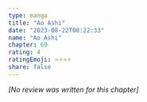 ```yaml
---
type: manga
title: "Ao Ashi"
date: "2023-08-22T08:22:33"
name: "Ao Ashi"
chapter: 69
rating: 4
ratingEmoji: ⭐️⭐️⭐️⭐️
share: false
---
```


*[No review was written for this chapter]*
